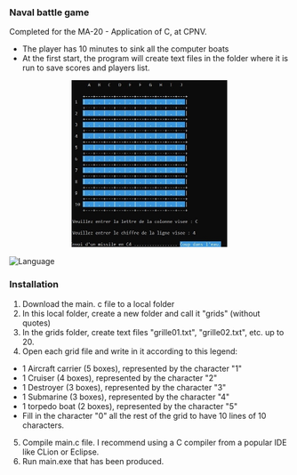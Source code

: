 ### Naval battle game
Completed for the MA-20 - Application of C, at CPNV. 
- The player has 10 minutes to sink all the computer boats
- At the first start, the program will create text files in the folder where it is run to save scores and players list.

<p align="center">
<img src="https://raw.githubusercontent.com/laurentbarraud/bataillenavale/refs/heads/master/bataille-navale-screenshot.jpg" height="300" alt="screenshot of bataille navale" >
</p>

![Language](https://img.shields.io/badge/language-french-darkblue)

### Installation
1. Download the main. c file to a local folder
2. In this local folder, create a new folder and call it "grids" (without quotes)
3. In the grids folder, create text files "grille01.txt", "grille02.txt", etc. up to 20.
4. Open each grid file and write in it according to this legend:
 - 1 Aircraft carrier (5 boxes), represented by the character "1"
 - 1 Cruiser (4 boxes), represented by the character "2"
 - 1 Destroyer (3 boxes), represented by the character "3"
 - 1 Submarine (3 boxes), represented by the character "4"
 - 1 torpedo boat (2 boxes), represented by the character "5"
 - Fill in the character "0" all the rest of the grid to have 10 lines of 10 characters.
5. Compile main.c file. 
I recommend using a C compiler from a popular IDE like CLion or Eclipse.
6. Run main.exe that has been produced.

